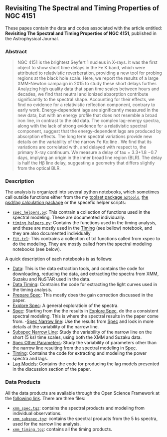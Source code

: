 ## Revisiting The Spectral and Timing Properties of NGC 4151

These papes contain the data and codes associated with the article entitled: **Revisiting The Spectral and Timing Properties of NGC 4151**, published in the Astrophysical Journal.

### Abstract
> NGC 4151 is the brightest Seyfert 1 nucleus in X-rays. It was the first object to show short time delays in the Fe K band, which were attributed to relativistic reverberation, providing a new tool for probing regions at the black hole scale. Here, we report the results of a large XMM-Newton campaign in 2015 to study these short delays further. Analyzing high quality data that span time scales between hours and decades, we find that neutral and ionized absorption contribute significantly to the spectral shape. Accounting for their effects, we find no evidence for a relativistic reflection component, contrary to early work. Energy-dependent lags are significantly measured in the new data, but with an energy profile that does not resemble a broad iron line, in contrast to the old data. The complex lag-energy spectra, along with the lack of strong evidence for a relativistic spectral component, suggest that the energy-dependent lags are produced by absorption effects. The long term spectral variations provide new details on the variability of the narrow Fe Kα line . We find that its variations are correlated with, and delayed with respect to, the primary X-ray continuum. We measure a delay of tau = 3.3+1.8 −0.7 days, implying an origin in the inner broad line region (BLR). The delay is half the Hβ line delay, suggesting a geometry that differs slightly from the optical BLR.


### Description
The analysis is organized into several python notebooks, which sometimes call outside functions either from the my [toolset package `aztools`](https://zoghbi-a.github.io/aztools/), [the psd/lag calculation package](https://zoghbi-a.github.io/plag/) or the specefic helper scripts: 
- [`spec_helpers.py`](https://github.com/zoghbi-a/Revisiting-NGC-4151-Data/blob/master/spec_helpers.py): This contrain a collection of functions used in the spectral modeling. These are documented individually.
- [`timing_helpers.py`](https://github.com/zoghbi-a/Revisiting-NGC-4151-Data/blob/master/timing_helpers.pyy): Contains the functions used in the timing analysis, and these are mostly used in the [Timing](timing) (see bellow) notebook, and they are also documented individually
- [`fit.tcl`](https://github.com/zoghbi-a/Revisiting-NGC-4151-Data/blob/master/fit.tcl): This contrains a collection of tcl functions called from xspec to do the modeling. They are mostly called from the spectral modeling notebooks (see below).

A quick description of each notebooks is as follows:

- [Data](data): This is the data extraction tools, and contains the code for downloading, reducing the data, and extracting the spectra from XMM, Suzaku and NuSTAR used in the data.
- [Data Timing](data_timing): Contrains the code for extracting the light curves used in the timing analysis.
- [Prepare Spec](prepare_spec): This mostly does the gain correction discussed in the paper.
- [Explore Spec](explore_spec): A general exploratioin of the spectra.
- [Spec](spec): Starting from the the results in [Explore Spec](explore_spec), do the a consistent spectral modeling. This is where the spectral results in the paper come from.
-[Spec Narrow line](spec_narrow_line): Use the results from [Spec](spec) and look in more details at the variability of the narrow line. 
- [Subspec Narrow Line](subspec_narrow_line): Study the variability of the narrow line on the short (5 ks) time scales, using both the XMM and Suzaku data.
- [Spec Other Parameters](spec_other_params): Study the variability of parameters other than the narrow line resulting from the spectral modeling in [Spec](spec).
- [Timing](timing): Contains the code for extracting and modeling the power spectra and lags.
- [Lag Models](lag_models): Contains the code for producing the lag models presented in the discussion section of the paper.

### Data Products
All the data products are available through the Open Science Framework at the [following link](https://osf.io/x4jde/files/). There are three files:
- [`xmm_spec.tgz`](https://osf.io/a68e9/): contains the spectral products and modeling from individual observations.
- [`xmm_subspec.tgz`](https://osf.io/8sqcp/): contains the spectral products from the 5 ks spectra, used for the narrow line analysis.
- [`xmm_timing.tgz`](https://osf.io/86qbd/): contains all the timing products.
